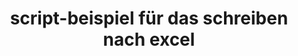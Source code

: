 ---
layout: article
title: script-beispiel für das schreiben nach excel
description: 
  - Dieses Script-Beispiel zeigt Ihnen, wie Sie ein "ExecuteNonQuery"-Statement verwenden können, um über eine ODBC Verbindung Daten in Excel schreiben zu können.
lang: de
weight: 50
isDraft: false
ref: Script_Write_to_Excel
category:
  - Script
  - Scripting
image: Script_Write_to_Excel_EN.png
download: Script_Write_to_Excel_EN.pbmx
overview_description:
overview_benefits:
overview_data_sources:
---